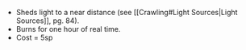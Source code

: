 - Sheds light to a near distance (see [[Crawling#Light Sources|Light Sources]], pg. 84). 
- Burns for one hour of real time.
- Cost = 5sp